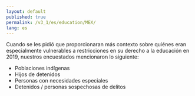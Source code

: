 ```yaml
---
layout: default
published: true
permalink: /v3_1/es/education/MEX/
lang: es
---
```


Cuando se les pidió que proporcionaran más contexto sobre quiénes eran especialmente vulnerables a restricciones en su derecho a la educación en 2019, nuestros encuestados mencionaron lo siguiente:

-	Poblaciones indígenas
-	Hijos de detenidos
-	Personas con necesidades especiales
-	Detenidos / personas sospechosas de delitos
